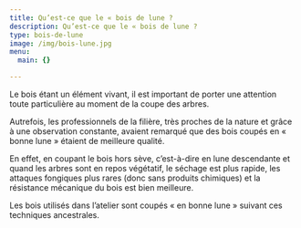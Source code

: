 ```yaml
---
title: Qu’est-ce que le « bois de lune ? 
description: Qu’est-ce que le « bois de lune ?
type: bois-de-lune
image: /img/bois-lune.jpg
menu:
  main: {}

---
```


Le bois étant un élément vivant, il est important de porter une attention toute particulière au moment de la coupe des arbres.

Autrefois, les professionnels de la filière, très proches de la nature et grâce à une observation constante, avaient remarqué que des bois coupés en « bonne lune » étaient de meilleure qualité.

En effet, en coupant le bois hors sève, c’est-à-dire en lune descendante et quand les arbres sont en repos végétatif, le séchage est plus rapide, les attaques fongiques plus rares (donc sans produits chimiques) et la résistance mécanique du bois est bien meilleure.

Les bois utilisés dans l’atelier sont coupés « en bonne lune » suivant ces techniques ancestrales.
